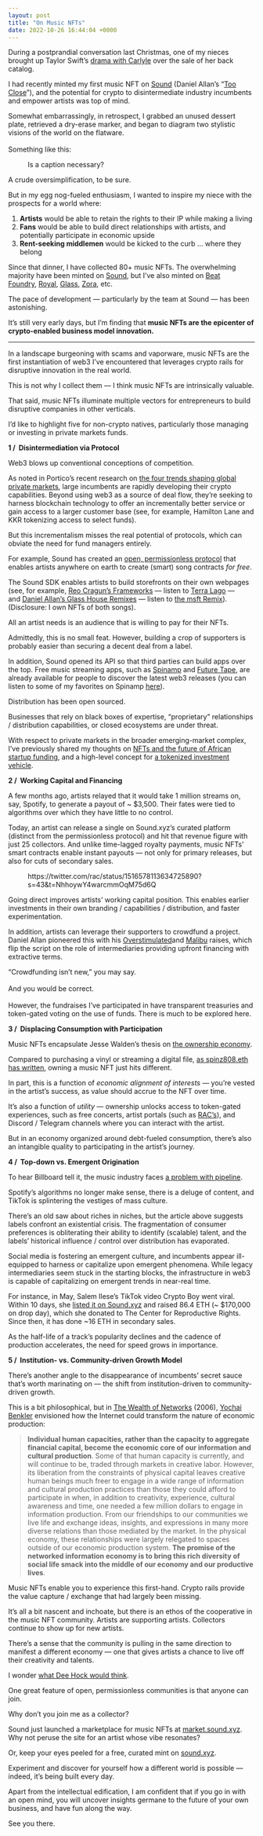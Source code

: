 ```yaml
---
layout: post
title: "On Music NFTs"
date: 2022-10-26 16:44:04 +0000
---
```


<!-- wp:paragraph {"style":{"elements":{"link":{"color":{"text":"var:preset|color|primary"}}}}} -->
<p class="has-link-color">During a postprandial conversation last Christmas, one of my nieces brought up Taylor Swift’s&nbsp;<a href="https://www.ft.com/content/25a4f9fe-0e6b-11ea-a7e6-62bf4f9e548a">drama with Carlyle</a>&nbsp;over the sale of her back catalog.</p>
<!-- /wp:paragraph -->

<!-- wp:paragraph {"style":{"elements":{"link":{"color":{"text":"var:preset|color|primary"}}}}} -->
<p class="has-link-color">I had recently minted my first music NFT on&nbsp;<a href="https://www.sound.xyz/">Sound</a>&nbsp;(Daniel Allan’s “<a href="https://www.sound.xyz/danielallan/too-close">Too Close</a>”), and the potential for crypto to disintermediate industry incumbents and empower artists was top of mind.</p>
<!-- /wp:paragraph -->

<!-- wp:more -->
<!--more-->
<!-- /wp:more -->

<!-- wp:paragraph -->
<p>Somewhat embarrassingly, in retrospect, I grabbed an unused dessert plate, retrieved a dry-erase marker, and began to diagram two stylistic visions of the world on the flatware.<br><br>Something like this:</p>
<!-- /wp:paragraph -->

<!-- wp:image {"id":1924,"sizeSlug":"large","linkDestination":"media"} -->
<figure class="wp-block-image size-large"><a href="https://caseyjr.org/wp-content/uploads/2022/10/drawing.png"><img src="https://caseyjr.org/wp-content/uploads/2022/10/drawing.png?w=1024" alt="" class="wp-image-1924" /></a><figcaption class="wp-element-caption">Is a caption necessary?</figcaption></figure>
<!-- /wp:image -->

<!-- wp:paragraph -->
<p>A crude oversimplification, to be sure.&nbsp;</p>
<!-- /wp:paragraph -->

<!-- wp:paragraph -->
<p>But in my egg nog-fueled enthusiasm, I wanted to inspire my niece with the prospects for a world where:</p>
<!-- /wp:paragraph -->

<!-- wp:list {"ordered":true,"type":"1"} -->
<ol type="1"><!-- wp:list-item -->
<li><strong>Artists</strong>&nbsp;would be able to retain the rights to their IP while making a living</li>
<!-- /wp:list-item -->

<!-- wp:list-item -->
<li><strong>Fans</strong>&nbsp;would be able to build direct relationships with artists, and potentially participate in economic upside</li>
<!-- /wp:list-item -->

<!-- wp:list-item -->
<li><strong>Rent-seeking middlemen</strong>&nbsp;would be kicked to the curb … where they belong</li>
<!-- /wp:list-item --></ol>
<!-- /wp:list -->

<!-- wp:paragraph {"style":{"elements":{"link":{"color":{"text":"var:preset|color|primary"}}}}} -->
<p class="has-link-color">Since that dinner, I have collected 80+ music NFTs. The overwhelming majority have been minted on&nbsp;<a href="https://www.sound.xyz/">Sound</a>, but I’ve also minted on&nbsp;<a href="https://beatfoundry.xyz/">Beat Foundry</a>,&nbsp;<a href="https://royal.io/">Royal</a>,&nbsp;<a href="https://glass.xyz/">Glass</a>,&nbsp;<a href="https://zora.co/">Zora</a>, etc.</p>
<!-- /wp:paragraph -->

<!-- wp:paragraph -->
<p>The pace of development — particularly by the team at Sound — has been astonishing.</p>
<!-- /wp:paragraph -->

<!-- wp:paragraph -->
<p>It’s still very early days, but I’m finding that&nbsp;<strong>music NFTs are the epicenter of crypto-enabled business model innovation.</strong></p>
<!-- /wp:paragraph -->

<!-- wp:separator -->
<hr class="wp-block-separator has-alpha-channel-opacity" />
<!-- /wp:separator -->

<!-- wp:paragraph -->
<p>In a landscape burgeoning with scams and vaporware, music NFTs are the first instantiation of web3 I’ve encountered that leverages crypto rails for disruptive innovation in the real world.</p>
<!-- /wp:paragraph -->

<!-- wp:paragraph -->
<p>This is not why I collect them — I think music NFTs are intrinsically valuable.</p>
<!-- /wp:paragraph -->

<!-- wp:paragraph -->
<p>That said, music NFTs illuminate multiple vectors for entrepreneurs to build disruptive companies in other verticals.</p>
<!-- /wp:paragraph -->

<!-- wp:paragraph -->
<p>I’d like to highlight five for non-crypto natives, particularly those managing or investing in private markets funds.</p>
<!-- /wp:paragraph -->

<!-- wp:paragraph -->
<p><strong>1 /&nbsp;&nbsp;Disintermediation via Protocol</strong></p>
<!-- /wp:paragraph -->

<!-- wp:paragraph -->
<p>Web3 blows up conventional conceptions of competition.</p>
<!-- /wp:paragraph -->

<!-- wp:paragraph {"style":{"elements":{"link":{"color":{"text":"var:preset|color|primary"}}}}} -->
<p class="has-link-color">As noted in Portico’s recent research on&nbsp;<a href="https://porticoadvisers.com/wp-content/uploads/2022/08/Portico-Advisers_Market-Update-and-Observations.pdf">the four trends shaping global private markets</a>, large incumbents are rapidly developing their crypto capabilities. Beyond using web3 as a source of deal flow, they’re seeking to harness blockchain technology to offer an incrementally better service or gain access to a larger customer base (see, for example, Hamilton Lane and KKR tokenizing access to select funds).</p>
<!-- /wp:paragraph -->

<!-- wp:paragraph {"style":{"elements":{"link":{"color":{"text":"var:preset|color|primary"}}}}} -->
<p class="has-link-color">But this incrementalism misses the real potential of protocols, which can obviate the need for fund managers entirely.</p>
<!-- /wp:paragraph -->

<!-- wp:paragraph {"style":{"elements":{"link":{"color":{"text":"var:preset|color|primary"}}}}} -->
<p class="has-link-color">For example, Sound has created an&nbsp;<a href="https://sound.mirror.xyz/t7GDH8RF6XbHLwbHb_R6QLnDTaln0KdGhExBgul6OXY">open, permissionless protocol</a>&nbsp;that enables artists anywhere on earth to create (smart) song contracts&nbsp;<em>for free</em>.</p>
<!-- /wp:paragraph -->

<!-- wp:paragraph {"style":{"elements":{"link":{"color":{"text":"var:preset|color|primary"}}}}} -->
<p class="has-link-color">The Sound SDK enables artists to build storefronts on their own webpages (see, for example,&nbsp;<a href="https://reocragun.xyz/">Reo Cragun’s Frameworks</a>&nbsp;— listen to&nbsp;<a href="https://www.sound.xyz/reocragun/terra-lago">Terra Lago</a>&nbsp;— and&nbsp;<a href="https://danielallan.xyz/glasshouse">Daniel Allan’s Glass House Remixes</a>&nbsp;— listen to&nbsp;<a href="https://www.sound.xyz/danielallan/glass-house-msft-remix">the msft Remix</a>). (Disclosure: I own NFTs of both songs).</p>
<!-- /wp:paragraph -->

<!-- wp:paragraph -->
<p>All an artist needs is an audience that is willing to pay for their NFTs.</p>
<!-- /wp:paragraph -->

<!-- wp:paragraph -->
<p>Admittedly, this is no small feat. However, building a crop of supporters is probably easier than securing a decent deal from a label.</p>
<!-- /wp:paragraph -->

<!-- wp:paragraph {"style":{"elements":{"link":{"color":{"text":"var:preset|color|primary"}}}}} -->
<p class="has-link-color">In addition, Sound opened its API so that third parties can build apps over the top. Free music streaming apps, such as&nbsp;<a href="https://www.spinamp.xyz/">Spinamp</a>&nbsp;and&nbsp;<a href="https://futuretape.xyz/">Future Tape</a>, are already available for people to discover the latest web3 releases (you can listen to some of my favorites on Spinamp&nbsp;<a href="https://app.spinamp.xyz/playlist/B8ImpMF2WGnH7AB7IG9Z">here</a>).&nbsp;</p>
<!-- /wp:paragraph -->

<!-- wp:paragraph {"style":{"elements":{"link":{"color":{"text":"var:preset|color|primary"}}}}} -->
<p class="has-link-color">Distribution has been open sourced.</p>
<!-- /wp:paragraph -->

<!-- wp:paragraph {"style":{"elements":{"link":{"color":{"text":"var:preset|color|primary"}}}}} -->
<p class="has-link-color">Businesses that rely on black boxes of expertise, “proprietary” relationships / distribution capabilities, or closed ecosystems are under threat.</p>
<!-- /wp:paragraph -->

<!-- wp:paragraph {"style":{"elements":{"link":{"color":{"text":"var:preset|color|primary"}}}}} -->
<p class="has-link-color">With respect to private markets in the broader emerging-market complex, I’ve previously shared my thoughts on&nbsp;<a href="https://mirror.xyz/miguelito.eth/zomQddu3QmCPzqhYnxMiuEFeVQjhf0f_trj7YAzeypI">NFTs and the future of African startup funding</a>, and a high-level concept for&nbsp;<a href="https://mirror.xyz/miguelito.eth/PG7FB1xn9Q7ZDnDRo7eRusTf3mpUQgsYOuHGKG2_2IM">a tokenized investment vehicle</a>.</p>
<!-- /wp:paragraph -->

<!-- wp:paragraph -->
<p><strong>2 /&nbsp;&nbsp;Working Capital and Financing</strong></p>
<!-- /wp:paragraph -->

<!-- wp:paragraph -->
<p>A few months ago, artists relayed that it would take 1 million streams on, say, Spotify, to generate a payout of ~ $3,500. Their fates were tied to algorithms over which they have little to no control.</p>
<!-- /wp:paragraph -->

<!-- wp:paragraph -->
<p>Today, an artist can release a single on Sound.xyz’s curated platform (distinct from the permissionless protocol) and hit that revenue figure with just 25 collectors. And unlike time-lagged royalty payments, music NFTs’ smart contracts enable instant payouts — not only for primary releases, but also for cuts of secondary sales.</p>
<!-- /wp:paragraph -->

<!-- wp:embed {"url":"https://twitter.com/rac/status/1516578113634725890?s=43\u0026amp;t=NhhoywY4warcmmOqM75d6Q","type":"rich","providerNameSlug":"twitter","responsive":true} -->
<figure class="wp-block-embed is-type-rich is-provider-twitter wp-block-embed-twitter"><div class="wp-block-embed__wrapper">
https://twitter.com/rac/status/1516578113634725890?s=43&amp;t=NhhoywY4warcmmOqM75d6Q
</div></figure>
<!-- /wp:embed -->

<!-- wp:paragraph -->
<p>Going direct improves artists’ working capital position. This enables earlier investments in their own branding / capabilities / distribution, and faster experimentation.</p>
<!-- /wp:paragraph -->

<!-- wp:paragraph {"style":{"elements":{"link":{"color":{"text":"var:preset|color|primary"}}}}} -->
<p class="has-link-color">In addition, artists can leverage their supporters to crowdfund a project. Daniel Allan pioneered this with his&nbsp;<a href="https://danielallan.mirror.xyz/crowdfunds/0x18f623e397EF28F1A5a094840f7F6f5587828b94">Overstimulated</a>and&nbsp;<a href="https://henry.mirror.xyz/fRxxJl2_CzNgeS9vMK6K0Nn1n8-yhuJHLbK0Q_Wqz10">Malibu</a>&nbsp;raises, which flip the script on the role of intermediaries providing upfront financing with extractive terms.&nbsp;</p>
<!-- /wp:paragraph -->

<!-- wp:paragraph {"style":{"elements":{"link":{"color":{"text":"var:preset|color|primary"}}}}} -->
<p class="has-link-color">“Crowdfunding isn’t new,” you may say.<br><br>And you would be correct.<br><br>However, the fundraises I’ve participated in have transparent treasuries and token-gated voting on the use of funds. There is much to be explored here.</p>
<!-- /wp:paragraph -->

<!-- wp:paragraph {"style":{"elements":{"link":{"color":{"text":"var:preset|color|primary"}}}}} -->
<p class="has-link-color"><strong>3 /&nbsp;&nbsp;Displacing Consumption with Participation</strong></p>
<!-- /wp:paragraph -->

<!-- wp:paragraph {"style":{"elements":{"link":{"color":{"text":"var:preset|color|primary"}}}}} -->
<p class="has-link-color">Music NFTs encapsulate Jesse Walden’s thesis on&nbsp;<a href="https://variant.fund/articles/the-ownership-economy-crypto-and-consumer-software/">the ownership economy</a>.</p>
<!-- /wp:paragraph -->

<!-- wp:paragraph {"style":{"elements":{"link":{"color":{"text":"var:preset|color|primary"}}}}} -->
<p class="has-link-color">Compared to purchasing a vinyl or streaming a digital file,&nbsp;<a href="https://mirror.xyz/spinz808.eth/oOVqEocgG7TACoOG8SPP1HohrWHL9laCyIm5-iq2-6A">as spinz808.eth has written</a>, owning a music NFT just hits different.&nbsp;</p>
<!-- /wp:paragraph -->

<!-- wp:paragraph {"style":{"elements":{"link":{"color":{"text":"var:preset|color|primary"}}}}} -->
<p class="has-link-color">In part, this is a function of&nbsp;<em>economic alignment</em>&nbsp;<em>of interests</em>&nbsp;— you’re vested in the artist’s success, as value should accrue to the NFT over time.</p>
<!-- /wp:paragraph -->

<!-- wp:paragraph {"style":{"elements":{"link":{"color":{"text":"var:preset|color|primary"}}}}} -->
<p class="has-link-color">It’s also a function of&nbsp;<em>utility</em>&nbsp;— ownership unlocks access to token-gated experiences, such as free concerts, artist portals (such as&nbsp;<a href="https://rac.fm/">RAC’s</a>), and Discord / Telegram channels where you can interact with the artist.</p>
<!-- /wp:paragraph -->

<!-- wp:paragraph {"style":{"elements":{"link":{"color":{"text":"var:preset|color|primary"}}}}} -->
<p class="has-link-color">But in an economy organized around debt-fueled consumption, there’s also an intangible quality to participating in the artist’s journey.</p>
<!-- /wp:paragraph -->

<!-- wp:paragraph {"style":{"elements":{"link":{"color":{"text":"var:preset|color|primary"}}}}} -->
<p class="has-link-color"><strong>4 /&nbsp;&nbsp;Top-down vs. Emergent Origination</strong></p>
<!-- /wp:paragraph -->

<!-- wp:paragraph {"style":{"elements":{"link":{"color":{"text":"var:preset|color|primary"}}}}} -->
<p class="has-link-color">To hear Billboard tell it, the music industry faces&nbsp;<a href="https://www.billboard.com/pro/new-music-tiktok-artist-development-suffering/">a problem with pipeline</a>.</p>
<!-- /wp:paragraph -->

<!-- wp:paragraph {"style":{"elements":{"link":{"color":{"text":"var:preset|color|primary"}}}}} -->
<p class="has-link-color">Spotify’s algorithms no longer make sense, there is a deluge of content, and TikTok is splintering the vestiges of mass culture.</p>
<!-- /wp:paragraph -->

<!-- wp:paragraph {"style":{"elements":{"link":{"color":{"text":"var:preset|color|primary"}}}}} -->
<p class="has-link-color">There’s an old saw about riches in niches, but the article above suggests labels confront an existential crisis. The fragmentation of consumer preferences is obliterating their ability to identify (scalable) talent, and the labels’ historical influence / control over distribution has evaporated.</p>
<!-- /wp:paragraph -->

<!-- wp:paragraph -->
<p>Social media is fostering an emergent culture, and incumbents appear ill-equipped to harness or capitalize upon emergent phenomena. While legacy intermediaries seem stuck in the starting blocks, the infrastructure in web3 is capable of capitalizing on emergent trends in near-real time.</p>
<!-- /wp:paragraph -->

<!-- wp:paragraph {"style":{"elements":{"link":{"color":{"text":"var:preset|color|primary"}}}}} -->
<p class="has-link-color">For instance, in May, Salem Ilese’s TikTok video Crypto Boy went viral. Within 10 days, she&nbsp;<a href="https://www.sound.xyz/salemilese/crypto-boy">listed it on Sound.xyz</a>&nbsp;and raised 86.4 ETH (~ $170,000 on drop day), which she donated to The Center for Reproductive Rights. Since then, it has done ~16 ETH in secondary sales.</p>
<!-- /wp:paragraph -->

<!-- wp:paragraph {"style":{"elements":{"link":{"color":{"text":"var:preset|color|primary"}}}}} -->
<p class="has-link-color">As the half-life of a track’s popularity declines and the cadence of production accelerates, the need for speed grows in importance.</p>
<!-- /wp:paragraph -->

<!-- wp:paragraph {"style":{"elements":{"link":{"color":{"text":"var:preset|color|primary"}}}}} -->
<p class="has-link-color"><strong>5 /&nbsp;&nbsp;Institution- vs. Community-driven Growth Model</strong></p>
<!-- /wp:paragraph -->

<!-- wp:paragraph {"style":{"elements":{"link":{"color":{"text":"var:preset|color|primary"}}}}} -->
<p class="has-link-color">There’s another angle to the disappearance of incumbents’ secret sauce that’s worth marinating on — the shift from institution-driven to community-driven growth.&nbsp;</p>
<!-- /wp:paragraph -->

<!-- wp:paragraph {"style":{"elements":{"link":{"color":{"text":"var:preset|color|primary"}}}}} -->
<p class="has-link-color">This is a bit philosophical, but in&nbsp;<a href="https://cyber.harvard.edu/wealth_of_networks/Download_PDFs_of_the_book">The Wealth of Networks</a>&nbsp;(2006),&nbsp;<a href="https://hls.harvard.edu/faculty/yochai-benkler/">Yochai Benkler</a>&nbsp;envisioned how the Internet could transform the nature of economic production:</p>
<!-- /wp:paragraph -->

<!-- wp:quote -->
<blockquote class="wp-block-quote"><!-- wp:paragraph -->
<p><strong>Individual human capacities, rather than the capacity to aggregate financial capital, become the economic core of our information and cultural production</strong>. Some of that human capacity is currently, and will continue to be, traded through markets in creative labor. However, its liberation from the constraints of physical capital leaves creative human beings much freer to engage in a wide range of information and cultural production practices than those they could afford to participate in when, in addition to creativity, experience, cultural awareness and time, one needed a few million dollars to engage in information production. From our friendships to our communities we live life and exchange ideas, insights, and expressions in many more diverse relations than those mediated by the market. In the physical economy, these relationships were largely relegated to spaces outside of our economic production system.&nbsp;<strong>The promise of the networked information economy is to bring this rich diversity of social life smack into the middle of our economy and our productive lives</strong><em>.&nbsp;</em></p>
<!-- /wp:paragraph --></blockquote>
<!-- /wp:quote -->

<!-- wp:paragraph -->
<p>Music NFTs enable you to experience this first-hand. Crypto rails provide the value capture / exchange that had largely been missing.</p>
<!-- /wp:paragraph -->

<!-- wp:paragraph -->
<p>It’s all a bit nascent and inchoate, but there is an ethos of the cooperative in the music NFT community. Artists are supporting artists. Collectors continue to show up for new artists.&nbsp;</p>
<!-- /wp:paragraph -->

<!-- wp:paragraph -->
<p>There’s a sense that the community is pulling in the same direction to manifest a different economy — one that gives artists a chance to live off their creativity and talents.&nbsp;</p>
<!-- /wp:paragraph -->

<!-- wp:paragraph {"style":{"elements":{"link":{"color":{"text":"var:preset|color|primary"}}}}} -->
<p class="has-link-color">I wonder&nbsp;<a href="https://www.amazon.com/One-Many-VISA-Chaordic-Organization/dp/1576753328">what Dee Hock would think</a>.</p>
<!-- /wp:paragraph -->

<!-- wp:paragraph {"style":{"elements":{"link":{"color":{"text":"var:preset|color|primary"}}}}} -->
<p class="has-link-color">One great feature of open, permissionless communities is that anyone can join.&nbsp;</p>
<!-- /wp:paragraph -->

<!-- wp:paragraph {"style":{"elements":{"link":{"color":{"text":"var:preset|color|primary"}}}}} -->
<p class="has-link-color">Why don’t you join me as a collector?&nbsp;</p>
<!-- /wp:paragraph -->

<!-- wp:paragraph {"style":{"elements":{"link":{"color":{"text":"var:preset|color|primary"}}}}} -->
<p class="has-link-color">Sound just launched a marketplace for music NFTs at&nbsp;<a href="https://market.sound.xyz/">market.sound.xyz</a>. Why not peruse the site for an artist whose vibe resonates?</p>
<!-- /wp:paragraph -->

<!-- wp:paragraph {"style":{"elements":{"link":{"color":{"text":"var:preset|color|primary"}}}}} -->
<p class="has-link-color">Or, keep your eyes peeled for a free, curated mint on&nbsp;<a href="https://www.sound.xyz/">sound.xyz</a>.&nbsp;</p>
<!-- /wp:paragraph -->

<!-- wp:paragraph {"style":{"elements":{"link":{"color":{"text":"var:preset|color|primary"}}}}} -->
<p class="has-link-color">Experiment and discover for yourself how a different world is possible — indeed, it’s being built every day.&nbsp;</p>
<!-- /wp:paragraph -->

<!-- wp:paragraph -->
<p>Apart from the intellectual edification, I am confident that if you go in with an open mind, you will uncover insights germane to the future of your own business, and have fun along the way.</p>
<!-- /wp:paragraph -->

<!-- wp:paragraph -->
<p>See you there.</p>
<!-- /wp:paragraph -->
